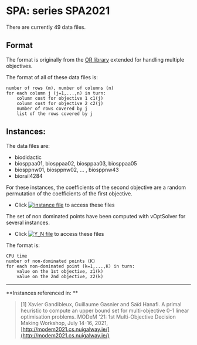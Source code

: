 # SPA: series SPA2021

There are currently 49 data files.


## Format
The format is originally from the [OR library](http://people.brunel.ac.uk/~mastjjb/jeb/orlib/sppinfo.html) extended for handling multiple objectives.

The format of all of these data files is:

    number of rows (m), number of columns (n)   
    for each column j (j=1,...,n) in turn:    
        column cost for objective 1 c1(j)
        column cost for objective 2 c2(j)
        number of rows covered by j
        list of the rows covered by j


## Instances:

The data files are:
+    biodidactic
+    biosppaa01, biosppaa02, biosppaa03, biosppaa05
+    biosppnw01, biosppnw02, ... , biosppnw43
+    biorail4284

For these instances, the coefficients of the second objective are a random permutation of the coefficients of the first objective.   

+ Click [![instance file](../img/icon/dl-instance.png "instance file")](instances/) to access these files   


The set of non dominated points have been computed with vOptSolver for several instances.

+ Click [![Y_N file](../img/icon/dl-z.png "Y_N file")](Y/) to access these files

The format is:

    CPU time   
    number of non-dominated points (K)
    for each non-dominated point (k=1,...,K) in turn:
        value on the 1st objective, z1(k)
        value on the 2nd objective, z2(k)

***


**Instances referenced  in: **

> [1] Xavier Gandibleux, Guillaume Gasnier and Saïd Hanafi.
  A primal heuristic to compute an upper bound set for multi-objective 0-1 linear optimisation problems.
  MODeM '21: 1st Multi-Objective Decision Making Workshop, July 14-16, 2021, [http://modem2021.cs.nuigalway.ie/](http://modem2021.cs.nuigalway.ie/)
